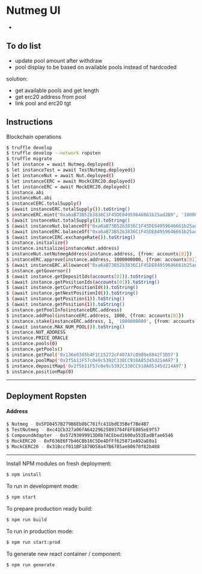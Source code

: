 Nutmeg UI
=====================================
-

## To do list

- update pool amount after withdraw
- pool display to be based on available pools instead of hardcoded

solution:
- get available pools and get length
- get erc20 address from pool
- link pool and erc20 tgt


## Instructions

Blockchain operations

```bash
$ truffle develop
$ truffle develop --network ropsten
$ truffle migrate
$ let instance = await Nutmeg.deployed()
$ let instanceTest = await TestNutmeg.deployed()
$ let instanceNut = await Nut.deployed()
$ let instanceCERC = await MockCERC20.deployed()
$ let instanceERC = await MockERC20.deployed()
$ instance.abi
$ instanceNut.abi
$ instanceCERC.totalSupply()
$ (await instanceERC.totalSupply()).toString()
$ instanceERC.mint("0xa6aB73B52b3836C1F45DE84959646661b25ad2B9", '1000000000000000000000')
$ (await instanceNut.totalSupply()).toString()
$ (await instanceNut.balanceOf("0xa6aB73B52b3836C1F45DE84959646661b25ad2B9")).toString()
$ (await instanceERC.balanceOf("0xa6aB73B52b3836C1F45DE84959646661b25ad2B9")).toString()
$ (await instanceCERC.exchangeRate()).toString()
$ instance.initialize()
$ instance.initialize(instanceNut.address)
$ instanceNut.setNutmegAddress(instance.address, {from: accounts[0]})
$ instanceERC.approve(instance.address, 1000000000, {from: accounts[0]})
$ (await instanceERC.allowance("0xa6aB73B52b3836C1F45DE84959646661b25ad2B9", instance.address)).toString()
$ instance.getGovernor()
$ (await instance.getDepositIds(accounts[0])).toString()
$ (await instance.getPositionIds(accounts[0])).toString()
$ (await instance.getCurrPositionId()).toString()
$ (await instance.getNextPositionId()).toString()
$ (await instance.getPosition(1)).toString()
$ (await instance.getPosition(1)).toString()
$ instance.getPoolInfo(instanceERC.address)
$ instance.addPool(instanceERC.address, 1000, {from: accounts[0]})
$ instance.stake(instanceERC.address, 1, '1000000000', {from: accounts[0]}) error only nutmeg can call
$ (await instance.MAX_NUM_POOL()).toString()
$ instance.NUT_ADDRESS
$ instance.PRICE_ORACLE
$ instance.pools(0)
$ instance.getPools()
$ instance.getPool('0x136e0385b4F1C15272cF407A7c0980e8842f3D57')
$ instance.poolMap('0x2f5b11F57c0e9c5392C330CC910A85345d214A97')
$ instance.depositMap('0x2f5b11F57c0e9c5392C330CC910A85345d214A97')
$ instance.positionMap(0)
```

---

## Deployment Ropsten

#### Address
```bash
$ Nutmeg - 0x5FD8457B279B6Eb86C781fc431bdE35Bef7Be4B7
$ TestNutmeg - 0xc41Cb327a06fA64229625893764FEFE085eE9f57
$ CompoundAdapter - 0x57293099913D0b7ACEbed1600a552EadBfae6546
$ MockERC20 - 0xF636E6F7b46CBb16C5De4DfFf625871eA92aE0a1
$ MockCERC20 - 0x31Bccf011BF1870D58a47B6785ae80670f82b488
```

---

Install NPM modules on fresh deployment:

```bash
$ npm install
```

To run in development mode:

```bash
$ npm start
```

To prepare production ready build:

```bash
$ npm run build
```

To run in production mode:

```bash
$ npm run start:prod
```

To generate new react container / component:

```bash
$ npm run generate
```
